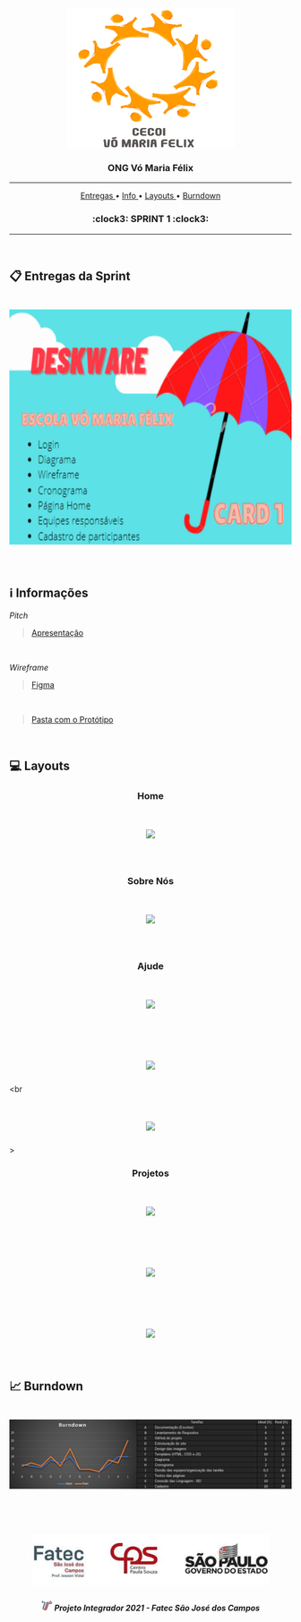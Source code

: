 <br>

<p align="center">
      <img src="/Imagens Gerais/Logo.jpg" width="300" height="250">
      <h3 align="center"> ONG Vó Maria Félix </h3>
<p align="center">

<hr>

<p align="center">
  <a href ="#clipboard-entregas-da-sprint"> Entregas </a>  • 
  <a href ="#information_source-informações"> Info </a>  • 
  <a href ="#computer-layouts"> Layouts </a>  • 
  <a href ="#chart_with_upwards_trend-burndown"> Burndown </a> 
  <h3 align="center"> :clock3: SPRINT 1 :clock3: </h3>


</p>

<hr>

<br>

## :clipboard: Entregas da Sprint

<h1 align="left"> <img src = "/Imagens Gerais/Imagem card1.png" width="710" height="420" /></h1>

<br>

## :information_source: Informações

*Pitch*
> [Apresentação]()

<br>

*Wireframe*
> [Figma](https://www.figma.com/file/4MFhixEdbm4p40RR8YINfo/ONG-V%C3%B3-Maria-F%C3%A9lix?node-id=0%3A1)

<br>

> [Pasta com o Protótipo](https://github.com/DeskwarePI/Grupo_3_Deskware/tree/main/Layouts)

<br>

## :computer: Layouts

<h3 align="center">Home</h3>

<h1 align="center"> <img src = "/Imagens Gerais/gifhome.gif"/></h1>

<br>

<h3 align="center">Sobre Nós</h3>

<h1 align="center"> <img src = "/Imagens Gerais/gifsobrenos.gif"/></h1>

<br>

<h3 align="center">Ajude</h3>

<h1 align="center"> <img src = "/Imagens Gerais/gifvolapoio.gif"/></h1>

<br>

<h1 align="center"> <img src = "/Imagens Gerais/gifvolespecifico.gif"/></h1>

<br

<h1 align="center"> <img src = "/Imagens Gerais/gifdoaçao.gif"/></h1>>

<br>

<h3 align="center">Projetos</h3>

<h1 align="center"> <img src = "/Imagens Gerais/gifprojetos.gif"/></h1>

<br>

<h3 align="center"></h3>

<h1 align="center"> <img src = "/Imagens Gerais/.gif"/></h1>

<br>

<h3 align="center"></h3>

<h1 align="center"> <img src = "/Imagens Gerais/.gif"/></h1>

<br>

## :chart_with_upwards_trend: Burndown

<h1 align="left"> <img src = "/Imagens Gerais/Imagem burndown.jpg"/></h1>

<br>

 <h1 align="center"> <img src = "/Imagens Gerais/Fatec.jpg" height="90" /></h1>
 
 <h5 align="center"> <img src = "/Imagens Gerais/faTec.png" width="20" height="20" /> Projeto Integrador 2021 - Fatec São José dos Campos </h5>